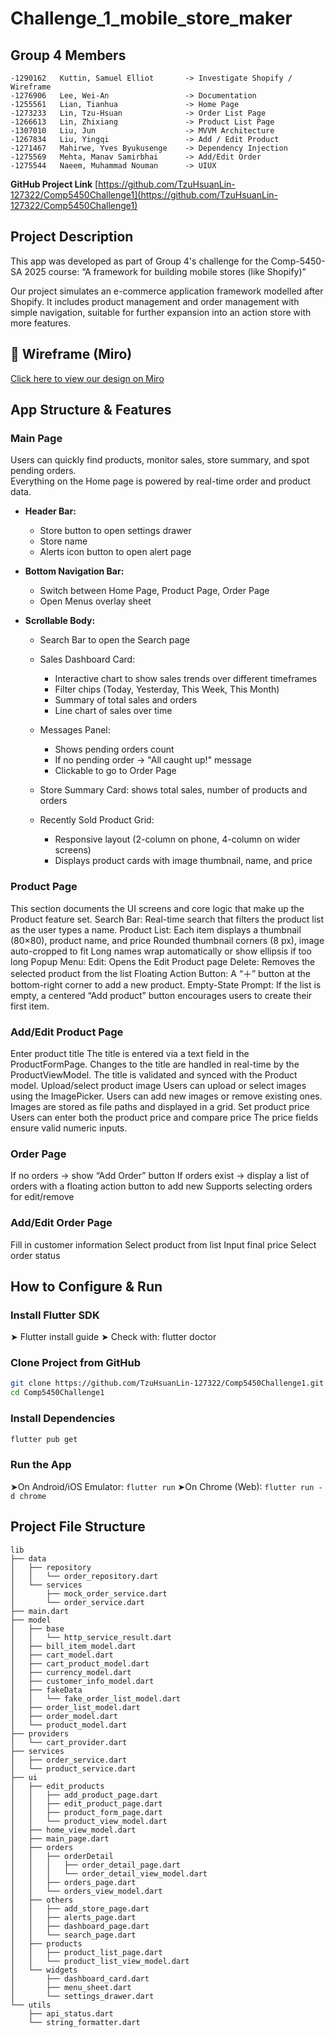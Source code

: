 # Challenge_1_mobile_store_maker

## Group 4 Members
```
-1290162   Kuttin, Samuel Elliot       -> Investigate Shopify / Wireframe  
-1276906   Lee, Wei-An                 -> Documentation  
-1255561   Lian, Tianhua               -> Home Page  
-1273233   Lin, Tzu-Hsuan              -> Order List Page  
-1266613   Lin, Zhixiang               -> Product List Page  
-1307010   Liu, Jun                    -> MVVM Architecture  
-1267834   Liu, Yingqi                 -> Add / Edit Product  
-1271467   Mahirwe, Yves Byukusenge    -> Dependency Injection  
-1275569   Mehta, Manav Samirbhai      -> Add/Edit Order  
-1275544   Naeem, Muhammad Nouman      -> UIUX  
```

**GitHub Project Link** 
[https://github.com/TzuHsuanLin-127322/Comp5450Challenge1](https://github.com/TzuHsuanLin-127322/Comp5450Challenge1)


## Project Description
This app was developed as part of Group 4's challenge for the Comp-5450-SA 2025 course: “A framework for building mobile stores (like Shopify)”

Our project simulates an e-commerce application framework modelled after Shopify. It includes product management and order management with simple navigation, suitable for further expansion into an action store with more features.

## 🔗 Wireframe (Miro)
[Click here to view our design on Miro](https://miro.com/app/board/uXjVI4bQr3Y=/?share_link_id=476837536289)






## App Structure & Features
### Main Page
Users can quickly find products, monitor sales, store summary, and spot pending orders.  
Everything on the Home page is powered by real-time order and product data.

- **Header Bar:**
  - Store button to open settings drawer
  - Store name
  - Alerts icon button to open alert page

- **Bottom Navigation Bar:**
  - Switch between Home Page, Product Page, Order Page
  - Open Menus overlay sheet

- **Scrollable Body:**
  - Search Bar to open the Search page
  - Sales Dashboard Card:
    - Interactive chart to show sales trends over different timeframes
    - Filter chips (Today, Yesterday, This Week, This Month)
    - Summary of total sales and orders
    - Line chart of sales over time

  - Messages Panel:
    - Shows pending orders count
    - If no pending order → "All caught up!" message
    - Clickable to go to Order Page

  - Store Summary Card: shows total sales, number of products and orders

  - Recently Sold Product Grid:
    - Responsive layout (2-column on phone, 4-column on wider screens)
    - Displays product cards with image thumbnail, name, and price
### Product Page
This section documents the UI screens and core logic that make up the Product feature set.
Search Bar: Real-time search that filters the product list as the user types a name.
Product List:
Each item displays a thumbnail (80×80), product name, and price
Rounded thumbnail corners (8 px), image auto-cropped to fit
Long names wrap automatically or show ellipsis if too long
Popup Menu:
Edit: Opens the Edit Product page
Delete: Removes the selected product from the list
Floating Action Button: A “＋” button at the bottom-right corner to add a new product.
Empty-State Prompt: If the list is empty, a centered “Add product” button encourages users to create their first item.
### Add/Edit Product Page
Enter product title
The title is entered via a text field in the ProductFormPage.
Changes to the title are handled in real-time by the ProductViewModel.
The title is validated and synced with the Product model.
Upload/select product image
Users can upload or select images using the ImagePicker.
Users can add new images or remove existing ones.
Images are stored as file paths and displayed in a grid.
Set product price
Users can enter both the product price and compare price
The price fields ensure valid numeric inputs.
### Order Page
If no orders → show “Add Order” button
If orders exist → display a list of orders with a floating action button to add new
Supports selecting orders for edit/remove
### Add/Edit Order Page
Fill in customer information
Select product from list
Input final price
Select order status


## How to Configure & Run
### Install Flutter SDK
➤ Flutter install guide
➤ Check with: flutter doctor

### Clone Project from GitHub 
```bash
git clone https://github.com/TzuHsuanLin-127322/Comp5450Challenge1.git
cd Comp5450Challenge1
```

### Install Dependencies 
```bash
flutter pub get
```

### Run the App 
➤On Android/iOS Emulator: `flutter run`
➤On Chrome (Web): `flutter run -d chrome`

## Project File Structure 
```plaintext
lib
├── data
│   ├── repository
│   │   └── order_repository.dart
│   └── services
│   	├── mock_order_service.dart
│   	└── order_service.dart
├── main.dart
├── model
│   ├── base
│   │   └── http_service_result.dart
│   ├── bill_item_model.dart
│   ├── cart_model.dart
│   ├── cart_product_model.dart
│   ├── currency_model.dart
│   ├── customer_info_model.dart
│   ├── fakeData
│   │   └── fake_order_list_model.dart
│   ├── order_list_model.dart
│   ├── order_model.dart
│   └── product_model.dart
├── providers
│   └── cart_provider.dart
├── services
│   ├── order_service.dart
│   └── product_service.dart
├── ui
│   ├── edit_products
│   │   ├── add_product_page.dart
│   │   ├── edit_product_page.dart
│   │   ├── product_form_page.dart
│   │   └── product_view_model.dart
│   ├── home_view_model.dart
│   ├── main_page.dart
│   ├── orders
│   │   ├── orderDetail
│   │   │   ├── order_detail_page.dart
│   │   │   └── order_detail_view_model.dart
│   │   ├── orders_page.dart
│   │   └── orders_view_model.dart
│   ├── others
│   │   ├── add_store_page.dart
│   │   ├── alerts_page.dart
│   │   ├── dashboard_page.dart
│   │   └── search_page.dart
│   ├── products
│   │   ├── product_list_page.dart
│   │   └── product_list_view_model.dart
│   └── widgets
│   	├── dashboard_card.dart
│   	├── menu_sheet.dart
│   	└── settings_drawer.dart
└── utils
	├── api_status.dart
	└── string_formatter.dart
```
